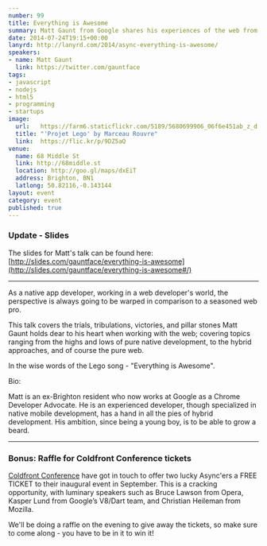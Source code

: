 ```yaml
---
number: 99
title: Everything is Awesome
summary: Matt Gaunt from Google shares his experiences of the web from the perspective of a native developer
date: 2014-07-24T19:15+00:00
lanyrd: http://lanyrd.com/2014/async-everything-is-awesome/
speakers:
- name: Matt Gaunt
  link: https://twitter.com/gauntface
tags:
- javascript
- nodejs
- html5
- programming
- startups
image:
  url:   https://farm6.staticflickr.com/5189/5680699906_06f6e451ab_z_d.jpg
  title: "'Projet Lego' by Marceau Rouvre"
  link:  https://flic.kr/p/9DZ5aQ
venue:
  name: 68 Middle St
  link: http://68middle.st
  location: http://goo.gl/maps/dxEiT
  address: Brighton, BN1
  latlong: 50.82116,-0.143144
layout: event
category: event
published: true
---
```


### Update - Slides

The slides for Matt's talk can be found here: [http://slides.com/gauntface/everything-is-awesome](http://slides.com/gauntface/everything-is-awesome#/)

***

As a native app developer, working in a web developer's world, the perspective is always going to be warped in comparison to a seasoned web pro.

This talk covers the trials, tribulations, victories, and pillar stones Matt Gaunt holds dear to his heart when working with the web; covering topics ranging from the highs and lows of pure native development, to the hybrid approaches, and of course the pure web.

In the wise words of the Lego song - "Everything is Awesome".

Bio:

Matt is an ex-Brighton resident who now works at Google as a Chrome Developer Advocate. He is an experienced developer, though specialized in native mobile development, has a hand in all the pies of hybrid development. His ambition, since being a young boy, is to be able to grow a beard.

***

### Bonus: Raffle for Coldfront Conference tickets

[Coldfront Conference](coldfront) have got in touch to offer two lucky Async'ers a FREE TICKET to their inaugural event in September. This is a cracking opportunity, with luminary speakers such as Bruce Lawson from Opera, Kasper Lund from Google’s V8/Dart team, and Christian Heileman from Mozilla.

We'll be doing a raffle on the evening to give away the tickets, so make sure to come along - you have to be in it to win it!

[coldfront]: http://coldfrontconf.com
